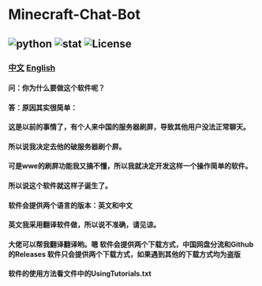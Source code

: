# Minecraft-Chat-Bot

## ![python](https://img.shields.io/badge/python-%E2%89%A5%203.7-blue?logo=python) ![stat](https://img.shields.io/github/stars/yang0143/Minecraft-Chat-Bot?logo=github) ![License](https://img.shields.io/badge/%20License-MIT-blue)
### [中文](README_CN.md)  [English](README.md)
#### 问：你为什么要做这个软件呢？
#### 答：原因其实很简单：
#### 这是以前的事情了，有个人来中国的服务器刷屏，导致其他用户没法正常聊天。
#### 所以说我决定去他的破服务器刷个屏。 
#### 可是wwe的刷屏功能我又搞不懂，所以我就决定开发这样一个操作简单的软件。
#### 所以说这个软件就这样子诞生了。
#### 软件会提供两个语言的版本：英文和中文
#### 英文我采用翻译软件做，所以说不准确，请见谅。
#### 大佬可以帮我翻译翻译哟。嗯 软件会提供两个下载方式，中国网盘分流和Github的Releases 软件只会提供两个下载方式，如果遇到其他的下载方式均为盗版
#### 软件的使用方法看文件中的UsingTutorials.txt

